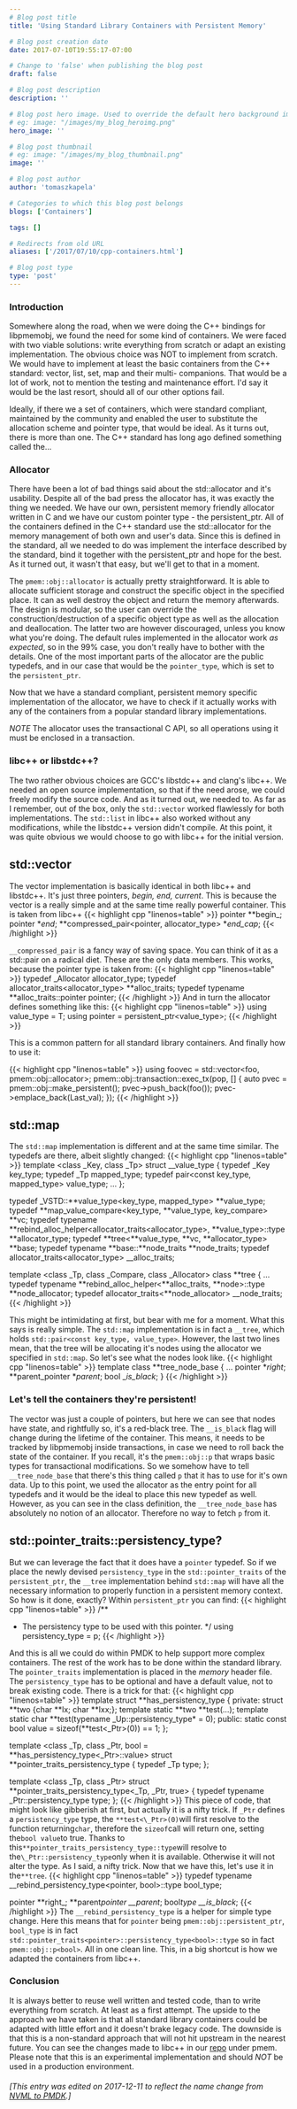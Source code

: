 ```yaml
---
# Blog post title
title: 'Using Standard Library Containers with Persistent Memory'

# Blog post creation date
date: 2017-07-10T19:55:17-07:00

# Change to 'false' when publishing the blog post
draft: false

# Blog post description
description: ''

# Blog post hero image. Used to override the default hero background image.
# eg: image: "/images/my_blog_heroimg.png"
hero_image: ''

# Blog post thumbnail
# eg: image: "/images/my_blog_thumbnail.png"
image: ''

# Blog post author
author: 'tomaszkapela'

# Categories to which this blog post belongs
blogs: ['Containers']

tags: []

# Redirects from old URL
aliases: ['/2017/07/10/cpp-containers.html']

# Blog post type
type: 'post'
---
```


### Introduction

Somewhere along the road, when we were doing the C++ bindings for libpmemobj, we found the need for some kind of containers. We were faced with two viable solutions: write everything from scratch or adapt an existing implementation. The obvious choice was NOT to implement from scratch. We would have to implement at least the basic containers from the C++ standard: vector, list, set, map and their multi- companions. That would be a lot of work, not to mention the testing and maintenance effort. I'd say it would be the last resort, should all of our other options fail.

Ideally, if there we a set of containers, which were standard compliant, maintained by the community and enabled the user to substitute the allocation scheme and pointer type, that would be ideal. As it turns out, there is more than one. The C++ standard has long ago defined something called the...

### Allocator

There have been a lot of bad things said about the std::allocator and it's usability. Despite all of the bad press the allocator has, it was exactly the thing we needed. We have our own, persistent memory friendly allocator written in C and we have our custom pointer type - the persistent_ptr. All of the containers defined in the C++ standard use the std::allocator for the memory management of both own and user's data. Since this is defined in the standard, all we needed to do was implement the interface described by the standard, bind it together with the persistent_ptr and hope for the best. As it turned out, it wasn't that easy, but we'll get to that in a moment.

The `pmem::obj::allocator` is actually pretty straightforward. It is able to allocate sufficient storage and construct the specific object in the specified place. It can as well destroy the object and return the memory afterwards. The design is modular, so the user can override the construction/destruction of a specific object type as well as the allocation and deallocation. The latter two are however discouraged, unless you know what you're doing. The default rules implemented in the allocator work _as expected_, so in the 99% case, you don't really have to bother with the details. One of the most important parts of the allocator are the public typedefs, and in our case that would be the `pointer_type`, which is set to the `persistent_ptr`.

Now that we have a standard compliant, persistent memory specific implementation of the allocator, we have to check if it actually works with any of the containers from a popular standard library implementations.

_NOTE_
The allocator uses the transactional C API, so all operations using it must be enclosed in a transaction.

### libc++ or libstdc++?

The two rather obvious choices are GCC's libstdc++ and clang's libc++. We needed an open source implementation, so that if the need arose, we could freely modify the source code. And as it turned out, we needed to. As far as I remember, out of the box, only the `std::vector` worked flawlessly for both implementations. The `std::list` in libc++ also worked without any modifications, while the libstdc++ version didn't compile. At this point, it was quite obvious we would choose to go with libc++ for the initial version.

## std::vector

The vector implementation is basically identical in both libc++ and libstdc++. It's just three pointers, _begin, end, current_. This is because the vector is a really simple and at the same time really powerful container. This is taken from libc++
{{< highlight cpp "linenos=table" >}}
pointer **begin\_;
pointer **end*;
**compressed_pair<pointer, allocator_type> **end_cap*;
{{< /highlight >}}

`__compressed_pair` is a fancy way of saving space. You can think of it as a std::pair on a radical diet. These are the only data members. This works, because the pointer type is taken from:
{{< highlight cpp "linenos=table" >}}
typedef \_Allocator allocator_type;
typedef allocator_traits<allocator_type> **alloc_traits;
typedef typename **alloc_traits::pointer pointer;
{{< /highlight >}}
And in turn the allocator defines something like this:
{{< highlight cpp "linenos=table" >}}
using value_type = T;
using pointer = persistent_ptr<value_type>;
{{< /highlight >}}

This is a common pattern for all standard library containers. And finally how to use it:

{{< highlight cpp "linenos=table" >}}
using foovec = std::vector<foo, pmem::obj::allocator<foo>>;
pmem::obj::transaction::exec_tx(pop, [] {
auto pvec = pmem::obj::make_persistent<foovec>();
pvec->push_back(foo());
pvec->emplace_back(Last_val);
});
{{< /highlight >}}

## std::map

The `std::map` implementation is different and at the same time similar. The typedefs are there, albeit slightly changed:
{{< highlight cpp "linenos=table" >}}
template <class \_Key, class \_Tp>
struct \_\_value_type
{
typedef \_Key key_type;
typedef \_Tp mapped_type;
typedef pair<const key_type, mapped_type> value_type;
...
};

typedef \_VSTD::**value_type<key_type, mapped_type> **value_type;
typedef **map_value_compare<key_type, **value_type, key_compare> **vc;
typedef typename **rebind_alloc_helper<allocator_traits<allocator_type>,
**value_type>::type **allocator_type;
typedef **tree<**value_type, **vc, **allocator_type> **base;
typedef typename **base::**node_traits **node_traits;
typedef allocator_traits<allocator_type> \_\_alloc_traits;

template <class \_Tp, class \_Compare, class \_Allocator>
class **tree
{
...
typedef typename **rebind_alloc_helper<**alloc_traits, **node>::type **node_allocator;
typedef allocator_traits<**node_allocator> \_\_node_traits;
{{< /highlight >}}

This might be intimidating at first, but bear with me for a moment. What this says is really simple. The `std::map` implementation is in fact a `__tree`, which holds `std::pair<const key_type, value_type>`. However, the last two lines mean, that the tree will be allocating it's nodes using the allocator we specified in `std::map`. So let's see what the nodes look like.
{{< highlight cpp "linenos=table" >}}
template <class _VoidPtr>
class **tree_node_base
{
...
pointer **right*;
**parent_pointer **parent*;
bool \__is_black_;
}
{{< /highlight >}}

### Let's tell the containers they're persistent!

The vector was just a couple of pointers, but here we can see that nodes have state, and rightfully so, it's a red-black tree. The `__is_black` flag will change during the lifetime of the container. This means, it needs to be tracked by libpmemobj inside transactions, in case we need to roll back the state of the container. If you recall, it's the `pmem::obj::p` that wraps basic types for transactional modifications. So we somehow have to tell `__tree_node_base` that there's this thing called `p` that it has to use for it's own data. Up to this point, we used the allocator as the entry point for all typedefs and it would be the ideal to place this new typedef as well. However, as you can see in the class definition, the `__tree_node_base` has absolutely no notion of an allocator. Therefore no way to fetch `p` from it.

## std::pointer_traits::persistency_type?

But we can leverage the fact that it does have a `pointer` typedef. So if we place the newly devised `persistency_type` in the `std::pointer_traits` of the `persistent_ptr`, the `__tree` implementation behind `std::map` will have all the necessary information to properly function in a persistent memory context. So how is it done, exactly? Within `persistent_ptr` you can find:
{{< highlight cpp "linenos=table" >}}
/\*\*

- The persistency type to be used with this pointer.
  \*/
  using persistency_type = p<T>;
  {{< /highlight >}}

And this is all we could do within PMDK to help support more complex containers. The rest of the work has to be done within the standard library. The `pointer_traits` implementation is placed in the _memory_ header file. The `persistency_type` has to be optional and have a default value, not to break existing code. There is a trick for that:
{{< highlight cpp "linenos=table" >}}
template <class _Ptr>
struct **has_persistency_type
{
private:
struct **two {char **lx; char **lxx;};
template <class _Up> static **two **test(...);
template <class _Up> static char **test(typename \_Up::persistency_type\* = 0);
public:
static const bool value = sizeof(**test<\_Ptr>(0)) == 1;
};

template <class \_Tp, class \_Ptr, bool = **has_persistency_type<\_Ptr>::value>
struct **pointer_traits_persistency_type
{
typedef \_Tp type;
};

template <class \_Tp, class \_Ptr>
struct **pointer_traits_persistency_type<\_Tp, \_Ptr, true>
{
typedef typename \_Ptr::persistency_type type;
};
{{< /highlight >}}
This piece of code, that might look like gibberish at first, but actually it is a nifty trick. If `_Ptr` defines a `persistency_type` type, the `**test<\_Ptr>(0)`will first resolve to the function returning`char`, therefore the `sizeof`call will return one, setting the`bool value`to true. Thanks to this`**pointer_traits_persistency_type::type`will resolve to the`\_Ptr::persistency_type`only when it is available. Otherwise it will not alter the type. As I said, a nifty trick. Now that we have this, let's use it in the`**tree`.
{{< highlight cpp "linenos=table" >}}
typedef typename \_\_rebind_persistency_type<pointer, bool>::type bool_type;

pointer **right\_;
**parent*pointer \_\_parent*;
bool*type \_\_is_black*;
{{< /highlight >}}
The `__rebind_persistency_type` is a helper for simple type change. Here this means that for `pointer` being `pmem::obj::persistent_ptr`, `bool_type` is in fact `std::pointer_traits<pointer>::persistency_type<bool>::type` so in fact `pmem::obj::p<bool>`. All in one clean line. This, in a big shortcut is how we adapted the containers from libc++.

### Conclusion

It is always better to reuse well written and tested code, than to write everything from scratch. At least as a first attempt. The upside to the approach we have taken is that all standard library containers could be adapted with little effort and it doesn't brake legacy code. The downside is that this is a non-standard approach that will not hit upstream in the nearest future. You can see the changes made to libc++ in our [repo][33a989af] under pmem. Please note that this is an experimental implementation and should _NOT_ be used in a production environment.

[33a989af]: https://github.com/pmem/libcxx 'Pmem libc++'

###### [This entry was edited on 2017-12-11 to reflect the name change from [NVML to PMDK](/blog/2017/12/NVML-is-now-PMDK).]
